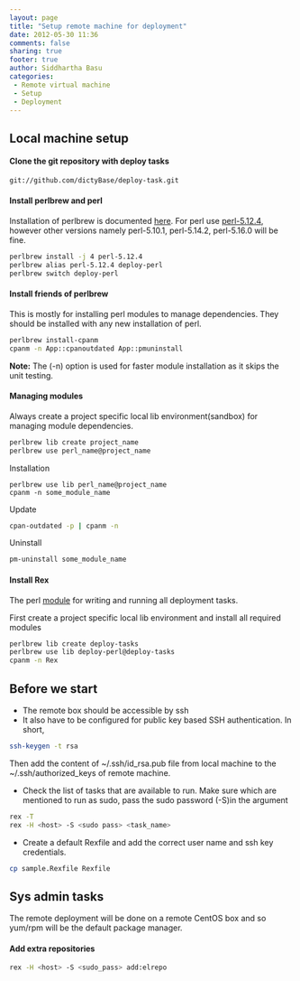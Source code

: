 ```yaml
---
layout: page
title: "Setup remote machine for deployment"
date: 2012-05-30 11:36
comments: false
sharing: true
footer: true
author: Siddhartha Basu
categories:
 - Remote virtual machine
 - Setup
 - Deployment
---
```



## Local machine setup
#### Clone the git repository with deploy tasks
```bash
git://github.com/dictyBase/deploy-task.git
```

#### Install perlbrew and perl
Installation of perlbrew is documented [here](http://perlbrew.pl/). For perl use
[perl-5.12.4](https://metacpan.org/release/LBROCARD/perl-5.12.4),  however other versions
namely perl-5.10.1, perl-5.14.2,  perl-5.16.0 will be fine. 

```bash
perlbrew install -j 4 perl-5.12.4
perlbrew alias perl-5.12.4 deploy-perl
perlbrew switch deploy-perl
```

#### Install friends of perlbrew
This is mostly for installing perl modules to manage dependencies. They
should be installed with any new installation of perl.

```bash
perlbrew install-cpanm
cpanm -n App::cpanoutdated App::pmuninstall 
```
__Note:__ The (-n) option is used for faster module installation as it skips the unit
testing. 


#### Managing modules
Always create a project specific local lib environment(sandbox) for managing module dependencies.
```bash
perlbrew lib create project_name
perlbrew use perl_name@project_name
```

Installation
```
perlbrew use lib perl_name@project_name
cpanm -n some_module_name
```

Update
```bash
cpan-outdated -p | cpanm -n
```

Uninstall
```bash
pm-uninstall some_module_name
```

#### Install Rex
The perl [module](https://metacpan.org/module/Rex) for writing and running all deployment tasks.

First create a project specific local lib environment and install all required modules
```bash
perlbrew lib create deploy-tasks
perlbrew use lib deploy-perl@deploy-tasks
cpanm -n Rex
```

## Before we start
+ The remote box should be accessible by ssh
+ It also have to be configured for public key based SSH authentication. In short,  
```bash
ssh-keygen -t rsa
```
Then add the content of ~/.ssh/id_rsa.pub file from local machine to the ~/.ssh/authorized_keys of
remote machine.

+ Check the list of tasks that are available to run. Make sure which are mentioned to run
as sudo, pass the sudo password (-S)in the argument
```bash
rex -T
rex -H <host> -S <sudo pass> <task_name>
```

+ Create a default Rexfile and add the correct user name and ssh key credentials.
```bash
cp sample.Rexfile Rexfile
```


## Sys admin tasks
The remote deployment will be done on a remote CentOS box and so yum/rpm will be the default
package manager.

#### Add extra repositories
```bash 
rex -H <host> -S <sudo_pass> add:elrepo
```



